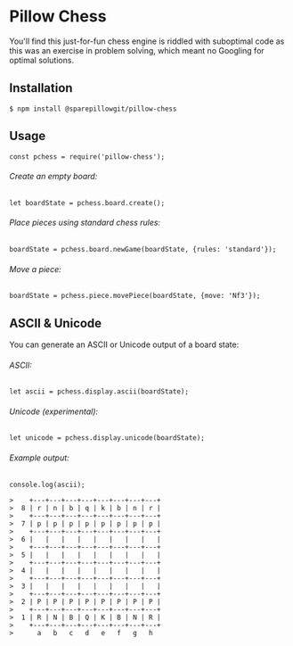 # Pillow Chess

You'll find this just-for-fun chess engine is riddled with suboptimal code as this was an exercise in problem solving, which meant no Googling for optimal solutions.

## Installation

```
$ npm install @sparepillowgit/pillow-chess
```

## Usage

```
const pchess = require('pillow-chess');
```

###### Create an empty board:
```
let boardState = pchess.board.create();
```

###### Place pieces using standard chess rules:
```
boardState = pchess.board.newGame(boardState, {rules: 'standard'});
```

###### Move a piece:
```
boardState = pchess.piece.movePiece(boardState, {move: 'Nf3'});
```

## ASCII & Unicode

You can generate an ASCII or Unicode output of a board state:

###### ASCII:
```
let ascii = pchess.display.ascii(boardState);
```

###### Unicode (experimental):
```
let unicode = pchess.display.unicode(boardState);
```

###### Example output:
```
console.log(ascii);

>    +---+---+---+---+---+---+---+---+
>  8 | r | n | b | q | k | b | n | r |
>    +---+---+---+---+---+---+---+---+
>  7 | p | p | p | p | p | p | p | p |
>    +---+---+---+---+---+---+---+---+
>  6 |   |   |   |   |   |   |   |   |
>    +---+---+---+---+---+---+---+---+
>  5 |   |   |   |   |   |   |   |   |
>    +---+---+---+---+---+---+---+---+
>  4 |   |   |   |   |   |   |   |   |
>    +---+---+---+---+---+---+---+---+
>  3 |   |   |   |   |   |   |   |   |
>    +---+---+---+---+---+---+---+---+
>  2 | P | P | P | P | P | P | P | P |
>    +---+---+---+---+---+---+---+---+
>  1 | R | N | B | Q | K | B | N | R |
>    +---+---+---+---+---+---+---+---+
>      a   b   c   d   e   f   g   h
```